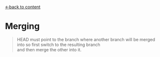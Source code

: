 [←back to content](https://github.com/pytherik/learning-git/wiki/Content)
# Merging

> HEAD must point to the branch where another branch will be merged into so first switch to the resulting branch     
and then merge the other into it.  

